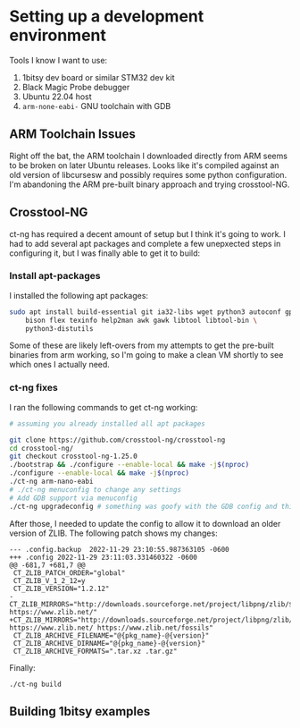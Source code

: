 # Setting up a development environment

Tools I know I want to use:

1. 1bitsy dev board or similar STM32 dev kit
2. Black Magic Probe debugger
3. Ubuntu 22.04 host
4. `arm-none-eabi-` GNU toolchain with GDB

## ARM Toolchain Issues

Right off the bat, the ARM toolchain I downloaded directly from ARM seems to be broken on later Ubuntu releases. Looks
like it's compiled against an old version of libcursesw and possibly requires some python configuration. I'm abandoning
the ARM pre-built binary approach and trying crosstool-NG.

## Crosstool-NG

ct-ng has required a decent amount of setup but I think it's going to work. I had to add several apt packages and
complete a few unepxected steps in configuring it, but I was finally able to get it to build:

### Install apt-packages

I installed the following apt packages:

```bash
sudo apt install build-essential git ia32-libs wget python3 autoconf gperf \
    bison flex texinfo help2man awk gawk libtool libtool-bin \
    python3-distutils 
```

Some of these are likely left-overs from my attempts to get the pre-built binaries from arm working, so I'm going to
make a clean VM shortly to see which ones I actually need.

### ct-ng fixes

I ran the following commands to get ct-ng working:

```bash
# assuming you already installed all apt packages

git clone https://github.com/crosstool-ng/crosstool-ng
cd crosstool-ng/
git checkout crosstool-ng-1.25.0
./bootstrap && ./configure --enable-local && make -j$(nproc)
./configure --enable-local && make -j$(nproc)
./ct-ng arm-nano-eabi
# ./ct-ng menuconfig to change any settings
# Add GDB support via menuconfig
./ct-ng upgradeconfig # something was goofy with the GDB config and this fixed it
```

After those, I needed to update the config to allow it to download an older version of ZLIB. The following patch shows
my changes:

```
--- .config.backup	2022-11-29 23:10:55.987363105 -0600
+++ .config	2022-11-29 23:11:03.331460322 -0600
@@ -681,7 +681,7 @@
 CT_ZLIB_PATCH_ORDER="global"
 CT_ZLIB_V_1_2_12=y
 CT_ZLIB_VERSION="1.2.12"
-CT_ZLIB_MIRRORS="http://downloads.sourceforge.net/project/libpng/zlib/${CT_ZLIB_VERSION} https://www.zlib.net/"
+CT_ZLIB_MIRRORS="http://downloads.sourceforge.net/project/libpng/zlib/${CT_ZLIB_VERSION} https://www.zlib.net/ https://www.zlib.net/fossils"
 CT_ZLIB_ARCHIVE_FILENAME="@{pkg_name}-@{version}"
 CT_ZLIB_ARCHIVE_DIRNAME="@{pkg_name}-@{version}"
 CT_ZLIB_ARCHIVE_FORMATS=".tar.xz .tar.gz"
```

Finally:

```
./ct-ng build
```

## Building 1bitsy examples